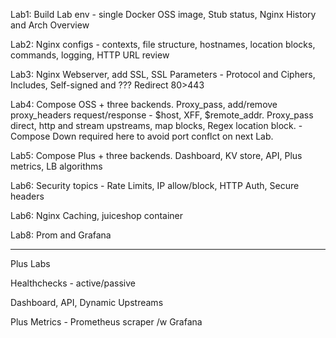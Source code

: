 
Lab1: Build Lab env - single Docker OSS image, Stub status, Nginx History and Arch Overview

Lab2:  Nginx configs - contexts, file structure,  hostnames, location blocks, commands, logging, HTTP URL review

Lab3: Nginx Webserver, add SSL, SSL Parameters - Protocol and Ciphers, Includes, Self-signed and ???
Redirect 80>443

Lab4: Compose OSS + three backends.  Proxy_pass, add/remove proxy_headers request/response - $host, XFF, $remote_addr.  Proxy_pass direct, http and stream upstreams,  map blocks, Regex location block. - Compose Down required here to avoid port conflct on next Lab.

Lab5: Compose Plus + three backends. Dashboard, KV store, API, Plus metrics, LB algorithms

Lab6: Security topics - Rate Limits, IP allow/block, HTTP Auth, Secure headers

Lab6: Nginx Caching, juiceshop container

Lab8: Prom and Grafana

*****

Plus Labs

Healthchecks - active/passive

Dashboard, API, Dynamic Upstreams

Plus Metrics - Prometheus scraper /w Grafana
